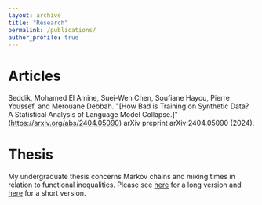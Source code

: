 ```yaml
---
layout: archive
title: "Research"
permalink: /publications/
author_profile: true
---
```


<!--- {% if site.author.googlescholar %}
  <div class="wordwrap">You can also find my articles on <a href="{{site.author.googlescholar}}">my Google Scholar profile</a>.</div>
{% endif %}--->

<!---{% include base_path %}

{% for post in site.publications reversed %}
  {% include archive-single.html %}
{% endfor %}--->
# Articles
Seddik, Mohamed El Amine, Suei-Wen Chen, Soufiane Hayou, Pierre Youssef, and Merouane Debbah. "[How Bad is Training on Synthetic Data? A Statistical Analysis of Language Model Collapse.]"(https://arxiv.org/abs/2404.05090) arXiv preprint arXiv:2404.05090 (2024).


# Thesis
My undergraduate thesis concerns Markov chains and mixing times in relation to functional inequalities. Please see [here](/files/CapstoneProject_MarkovChainsMixingTimesAndFunctionalInequalities.pdf) for a long version and [here](/files/AFuzzyDecompositionMethodToEstablishFunctionalInequalities.pdf) for a short version.
